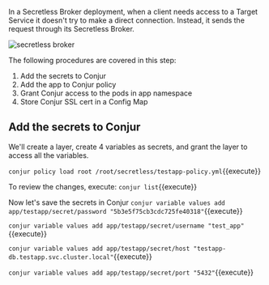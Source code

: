 

In a Secretless Broker deployment, when a client needs access to a Target Service it doesn't try to make a direct connection. Instead, it sends the request through its Secretless Broker.

![secretless broker](https://docs.conjur.org/Latest/en/Content/Resources/Images/secretless_architecture.svg)

The following procedures are covered in this step:

1. Add the secrets to Conjur
2. Add the app to Conjur policy
3. Grant Conjur access to the pods in app namespace
4. Store Conjur SSL cert in a Config Map

## Add the secrets to Conjur

We'll create a layer, create 4 variables as secrets, and grant the layer to access all the variables.

`conjur policy load root /root/secretless/testapp-policy.yml`{{execute}}

To review the changes, execute: `conjur list`{{execute}}

Now let's save the secrets in Conjur
`conjur variable values add app/testapp/secret/password "5b3e5f75cb3cdc725fe40318"`{{execute}}

`conjur variable values add app/testapp/secret/username "test_app"`{{execute}}

`conjur variable values add app/testapp/secret/host "testapp-db.testapp.svc.cluster.local"`{{execute}}

`conjur variable values add app/testapp/secret/port "5432"`{{execute}}

